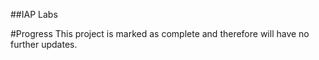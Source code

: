 ##IAP Labs

#Progress
This project is marked as complete and therefore will have no further updates.
